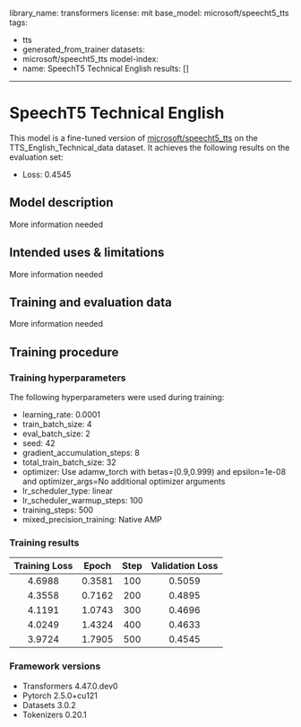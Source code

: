 library_name: transformers
license: mit
base_model: microsoft/speecht5_tts
tags:
- tts
- generated_from_trainer
datasets:
- microsoft/speecht5_tts
model-index:
- name: SpeechT5 Technical English
  results: []
---

<!-- This model card has been generated automatically according to the information the Trainer had access to. You
should probably proofread and complete it, then remove this comment. -->

# SpeechT5 Technical English

This model is a fine-tuned version of [microsoft/speecht5_tts](https://huggingface.co/microsoft/speecht5_tts) on the TTS_English_Technical_data dataset.
It achieves the following results on the evaluation set:
- Loss: 0.4545

## Model description

More information needed

## Intended uses & limitations

More information needed

## Training and evaluation data

More information needed

## Training procedure

### Training hyperparameters

The following hyperparameters were used during training:
- learning_rate: 0.0001
- train_batch_size: 4
- eval_batch_size: 2
- seed: 42
- gradient_accumulation_steps: 8
- total_train_batch_size: 32
- optimizer: Use adamw_torch with betas=(0.9,0.999) and epsilon=1e-08 and optimizer_args=No additional optimizer arguments
- lr_scheduler_type: linear
- lr_scheduler_warmup_steps: 100
- training_steps: 500
- mixed_precision_training: Native AMP

### Training results

| Training Loss | Epoch  | Step | Validation Loss |
|:-------------:|:------:|:----:|:---------------:|
| 4.6988        | 0.3581 | 100  | 0.5059          |
| 4.3558        | 0.7162 | 200  | 0.4895          |
| 4.1191        | 1.0743 | 300  | 0.4696          |
| 4.0249        | 1.4324 | 400  | 0.4633          |
| 3.9724        | 1.7905 | 500  | 0.4545          |


### Framework versions

- Transformers 4.47.0.dev0
- Pytorch 2.5.0+cu121
- Datasets 3.0.2
- Tokenizers 0.20.1
